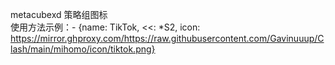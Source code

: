 metacubexd 策略组图标  
使用方法示例：- {name: TikTok, <<: *S2, icon: https://mirror.ghproxy.com/https://raw.githubusercontent.com/Gavinuuup/Clash/main/mihomo/icon/tiktok.png}
